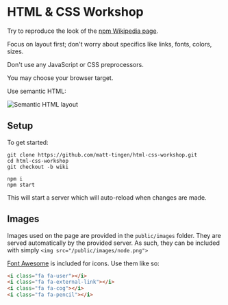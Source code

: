 # HTML & CSS Workshop
Try to reproduce the look of the [npm Wikipedia page](https://en.wikipedia.org/wiki/Npm_\(software\)).

Focus on layout first; don't worry about specifics like links, fonts, colors, sizes.

Don't use any JavaScript or CSS preprocessors.

You may choose your browser target.

Use semantic HTML:

![Semantic HTML layout](http://media02.hongkiat.com/html-5-semantics/document-outline-example.jpg)

## Setup
To get started:
```
git clone https://github.com/matt-tingen/html-css-workshop.git
cd html-css-workshop
git checkout -b wiki

npm i
npm start
```
This will start a server which will auto-reload when changes are made.

## Images
Images used on the page are provided in the `public/images` folder. They are served automatically by the provided server. As such, they can be included with simply `<img src="/public/images/node.png">`

[Font Awesome](http://fontawesome.io/) is included for icons. Use them like so:
```html
<i class="fa fa-user"></i>
<i class="fa fa-external-link"></i>
<i class="fa fa-cog"></i>
<i class="fa fa-pencil"></i>
```
